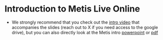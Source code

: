 # Introduction to Metis Live Online

* We strongly recommend that you check out the [intro video](https://drive.google.com/file/d/1_u7e2mVjCRByS9EZ5RiwZAT6GB8yyWhl/view?usp=sharing) that accompanies the slides (reach out to X if you need access to the google drive),
but you can also directly look at the Metis intro [powerpoint](Metis_Intro.pptx) or [pdf](Metis_Intro.pdf)

